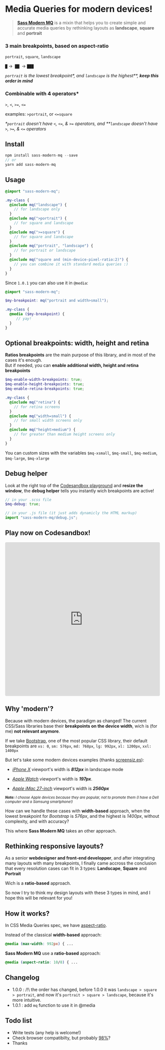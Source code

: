 # Media Queries for modern devices!

> [**Sass Modern MQ**](https://github.com/maximelebreton/sass-modern-mq) is a mixin that helps you to create simple and accurate media queries by rethinking layouts as **landscape**, **square** and **portrait**

### 3 main breakpoints, based on aspect-ratio

`portrait`, `square`, `landscape`

`█` → `▐█▌` → `███`

_`portrait` is the lowest breakpoint\*, and `landscape` is the highest\*\*, **keep this order in mind**_

### Combinable with 4 operators\*

`>`, `<`, `>=`, `<=`

examples: `>portrait`, or `<=square`

_\*`portrait` doesn't have `<`, `<=`, & `>=` operators, and \*\*`landscape` doesn't have `>`, `>=`, & `<=` operators_

## Install

```js
npm install sass-modern-mq --save
// or
yarn add sass-modern-mq
```

## Usage

```scss
@import "sass-modern-mq";

.my-class {
  @include mq("landscape") {
    // for landscape only
  }
  @include mq(">portrait") {
    // for square and landscape
  }
  @include mq(">=square") {
    // for square and landscape
  }
  @include mq("portrait", "landscape") {
    // for portrait or landscape
  }
  @include mq("square and (min-device-pixel-ratio:2)") {
    // you can combine it with standard media queries :)
  }
}
```

Since `1.0.1` you can also use it in `@media`:  
```scss
@import "sass-modern-mq";

$my-breakpoint: mq("portrait and width>small");

.my-class {
  @media ($my-breakpoint) {
     // yay!
  }
}
```

## Optional breakpoints: width, height and retina

**Ratios breakpoints** are the main purpose of this library, and in most of the cases it's enough.  
But if needed, you can **enable additional width, height and retina breakpoints**

```scss
$mq-enable-width-breakpoints: true;
$mq-enable-height-breakpoints: true;
$mq-enable-retina-breakpoints: true;

.my-class {
  @include mq("retina") {
    // for retina screens
  }
  @include mq("width=small") {
    // for small width screens only
  }
  @include mq("height>medium") {
    // for greater than medium height screens only
  }
}
```

You can custom sizes with the variables `$mq-xsmall`, `$mq-small`, `$mq-medium`, `$mq-large`, `$mq-xlarge`

## Debug helper

<!-- <img style="max-width: 81px; border-radius: 2px; margin-left: 1em; float: right;" src="mq-debug-helper-@2x.png" /> -->

Look at the right top of the [Codesandbox playground](https://codesandbox.io/s/sass-modern-mq-playground-0sqv2?fontsize=14&hidenavigation=1&module=%2Fsrc%2Fstyles.scss&theme=dark) and **resize the window**, the **debug helper** tells you instantly wich breakpoints are active!

```scss
// in your .scss file
$mq-debug: true;
```

```js
// in your .js file (it just adds dynamicly the HTML markup)
import "sass-modern-mq/debug.js";
```

## Play now on Codesandbox!

<iframe loading="lazy"
     src="https://codesandbox.io/embed/sass-modern-mq-playground-0sqv2?fontsize=14&hidenavigation=1&module=%2Fsrc%2Fstyles.scss&theme=dark"
     style="width:100%; height:500px; border:0; border-radius: 4px; overflow:hidden;"
     title="Sass Modern MQ Playground"
     allow="accelerometer; ambient-light-sensor; camera; encrypted-media; geolocation; gyroscope; hid; microphone; midi; payment; usb; vr; xr-spatial-tracking"
     sandbox="allow-autoplay allow-forms allow-modals allow-popups allow-presentation allow-same-origin allow-scripts"
   ></iframe>

## Why 'modern'?

Because with modern devices, the paradigm as changed!
The current CSS/Sass libraries base their **breakpoints on the device width**, wich is (for me) **not relevant anymore**.

If we take [Bootstrap](https://github.com/twbs/bootstrap), one of the most popular CSS library, their default breakpoints are `xs: 0`,
`sm: 576px`,
`md: 768px`,
`lg: 992px`,
`xl: 1200px`,
`xxl: 1400px`

But let's take some modern devices examples (thanks [screensiz.es](http://screensiz.es/)):

- [_iPhone X_](https://yesviz.com/devices/iphonex/) viewport's width is **_812px_** in landscape mode

- [_Apple Watch_](https://yesviz.com/devices/apple-watch-series-4-40mm/) viewport's width is **_197px_**.

- [_Apple iMac 27-inch_](https://www.a2zwebhelp.com/media-width-for-responsive-design) viewport's width is **_2560px_**

<small><i><b>Note:</b> I choose Apple devices because they are popular, not to promote them (I have a Dell computer and a Samsung smartphone!)</i></small>

How can we handle these cases with **width-based** approach, when the lowest breakpoint for _Bootstrap_ is _576px_, and the highest is _1400px_, without complexity, and with accuracy?

This where **Sass Modern MQ** takes an other approach.

## Rethinking responsive layouts?

As a senior **webdesigner and front-end developper**, and after integrating many layouts with many breakpoints, I finally came accross the conclusion that every resolution cases can fit in 3 types: **Landscape**, **Square** and **Portrait**

Wich is a **ratio-based** approach.

So now I try to think my design layouts with these 3 types in mind, and I hope this will be relevant for you!

## How it works?

In CSS Media Queries spec, we have [aspect-ratio](https://developer.mozilla.org/fr/docs/Web/CSS/@media/aspect-ratio).

Instead of the classical **width-based** approach:

```css
@media (max-width: 992px) { ...
```

**Sass Modern MQ** use a **ratio-based** approach:

```css
@media (aspect-ratio: 10/8) { ...
```

## Changelog
- 1.0.0 : /!\ the order has changed, before 1.0.0 it was `landscape > square > portrait`, and now it's `portrait > square > landscape`, because it's more intuitive.
- 1.0.1 : add `mq` function to use it in @media

## Todo list

- Write tests (any help is welcome!)
- Check browser compatibilty, but probably [98%](https://caniuse.com/#feat=css-mediaqueries)?
- Thanks
